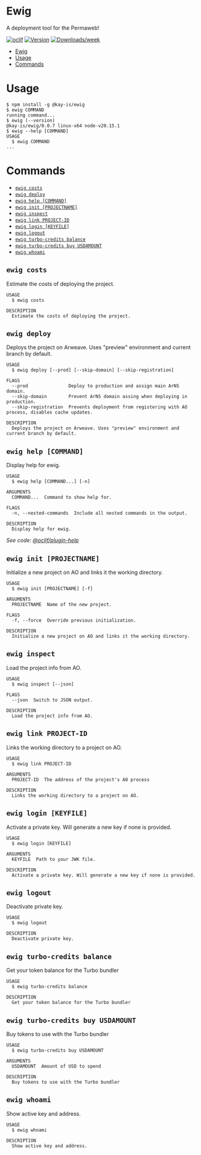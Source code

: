 # Ewig

A deployment tool for the Permaweb!

[![oclif](https://img.shields.io/badge/cli-oclif-brightgreen.svg)](https://oclif.io)
[![Version](https://img.shields.io/npm/v/ewig.svg)](https://npmjs.org/package/@kay-is/ewig)
[![Downloads/week](https://img.shields.io/npm/dw/ewig.svg)](https://npmjs.org/package/@kay-is/ewig)

<!-- toc -->
* [Ewig](#ewig)
* [Usage](#usage)
* [Commands](#commands)
<!-- tocstop -->

# Usage

<!-- usage -->
```sh-session
$ npm install -g @kay-is/ewig
$ ewig COMMAND
running command...
$ ewig (--version)
@kay-is/ewig/0.0.7 linux-x64 node-v20.15.1
$ ewig --help [COMMAND]
USAGE
  $ ewig COMMAND
...
```
<!-- usagestop -->

# Commands

<!-- commands -->
* [`ewig costs`](#ewig-costs)
* [`ewig deploy`](#ewig-deploy)
* [`ewig help [COMMAND]`](#ewig-help-command)
* [`ewig init [PROJECTNAME]`](#ewig-init-projectname)
* [`ewig inspect`](#ewig-inspect)
* [`ewig link PROJECT-ID`](#ewig-link-project-id)
* [`ewig login [KEYFILE]`](#ewig-login-keyfile)
* [`ewig logout`](#ewig-logout)
* [`ewig turbo-credits balance`](#ewig-turbo-credits-balance)
* [`ewig turbo-credits buy USDAMOUNT`](#ewig-turbo-credits-buy-usdamount)
* [`ewig whoami`](#ewig-whoami)

## `ewig costs`

Estimate the costs of deploying the project.

```
USAGE
  $ ewig costs

DESCRIPTION
  Estimate the costs of deploying the project.
```

## `ewig deploy`

Deploys the project on Arweave. Uses "preview" environment and current branch by default.

```
USAGE
  $ ewig deploy [--prod] [--skip-domain] [--skip-registration]

FLAGS
  --prod               Deploy to production and assign main ArNS domain.
  --skip-domain        Prevent ArNS domain assing when deploying in production.
  --skip-registration  Prevents deployment from registering with AO process, disables cache updates.

DESCRIPTION
  Deploys the project on Arweave. Uses "preview" environment and current branch by default.
```

## `ewig help [COMMAND]`

Display help for ewig.

```
USAGE
  $ ewig help [COMMAND...] [-n]

ARGUMENTS
  COMMAND...  Command to show help for.

FLAGS
  -n, --nested-commands  Include all nested commands in the output.

DESCRIPTION
  Display help for ewig.
```

_See code: [@oclif/plugin-help](https://github.com/oclif/plugin-help/blob/v6.2.7/src/commands/help.ts)_

## `ewig init [PROJECTNAME]`

Initialize a new project on AO and links it the working directory.

```
USAGE
  $ ewig init [PROJECTNAME] [-f]

ARGUMENTS
  PROJECTNAME  Name of the new project.

FLAGS
  -f, --force  Override previous initialization.

DESCRIPTION
  Initialize a new project on AO and links it the working directory.
```

## `ewig inspect`

Load the project info from AO.

```
USAGE
  $ ewig inspect [--json]

FLAGS
  --json  Switch to JSON output.

DESCRIPTION
  Load the project info from AO.
```

## `ewig link PROJECT-ID`

Links the working directory to a project on AO.

```
USAGE
  $ ewig link PROJECT-ID

ARGUMENTS
  PROJECT-ID  The address of the project's AO process

DESCRIPTION
  Links the working directory to a project on AO.
```

## `ewig login [KEYFILE]`

Activate a private key. Will generate a new key if none is provided.

```
USAGE
  $ ewig login [KEYFILE]

ARGUMENTS
  KEYFILE  Path to your JWK file.

DESCRIPTION
  Activate a private key. Will generate a new key if none is provided.
```

## `ewig logout`

Deactivate private key.

```
USAGE
  $ ewig logout

DESCRIPTION
  Deactivate private key.
```

## `ewig turbo-credits balance`

Get your token balance for the Turbo bundler

```
USAGE
  $ ewig turbo-credits balance

DESCRIPTION
  Get your token balance for the Turbo bundler
```

## `ewig turbo-credits buy USDAMOUNT`

Buy tokens to use with the Turbo bundler

```
USAGE
  $ ewig turbo-credits buy USDAMOUNT

ARGUMENTS
  USDAMOUNT  Amount of USD to spend

DESCRIPTION
  Buy tokens to use with the Turbo bundler
```

## `ewig whoami`

Show active key and address.

```
USAGE
  $ ewig whoami

DESCRIPTION
  Show active key and address.
```
<!-- commandsstop -->
